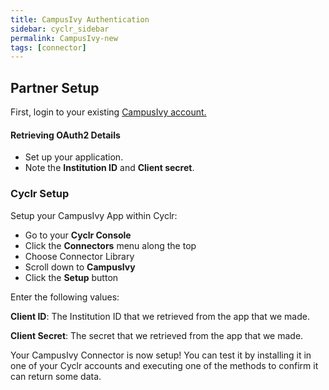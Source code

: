 ```yaml
---
title: CampusIvy Authentication
sidebar: cyclr_sidebar
permalink: CampusIvy-new
tags: [connector]
---
```


## Partner Setup

First, login to your existing [CampusIvy account.](http://www.campusivy.com/client-login/)

#### Retrieving OAuth2 Details

*   Set up your application.
*   Note the **Institution ID** and **Client secret**.

### Cyclr Setup

Setup your CampusIvy App within Cyclr:

*   Go to your **Cyclr Console**
*   Click the **Connectors** menu along the top
*   Choose Connector Library
*   Scroll down to **CampusIvy**
*   Click the **Setup** button

Enter the following values:

**Client ID**:  The Institution ID that we retrieved from the app that we made.

**Client Secret**:  The secret that we retrieved from the app that we made.


Your CampusIvy Connector is now setup! You can test it by installing it in one of your Cyclr accounts and executing one of the methods to confirm it can return some data.
